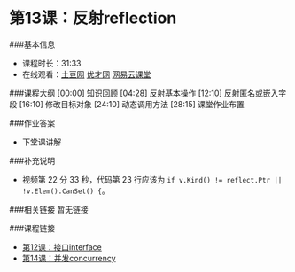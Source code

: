 第13课：反射reflection
==========================

###基本信息
- 课程时长：31:33
- 在线观看：[土豆网](http://www.tudou.com/programs/view/luV8Do0Szqw/) [优才网](http://www.ucai.cn/course/chapter/69/3259/4707) [网易云课堂](http://study.163.com/course/courseLearn.htm?courseId=306002#/learn/video?lessonId=421024&courseId=306002)

###课程大纲
	[00:00] 知识回顾
	[04:28] 反射基本操作
	[12:10] 反射匿名或嵌入字段
	[16:10] 修改目标对象
	[24:10] 动态调用方法
	[28:15] 课堂作业布置
	
###作业答案
- 下堂课讲解

###补充说明
- 视频第 22 分 33 秒，代码第 23 行应该为 `if v.Kind() != reflect.Ptr || !v.Elem().CanSet() {`。

###相关链接
暂无链接

###课程链接
- [第12课：接口interface](lecture12.md)
- [第14课：并发concurrency](lecture14.md)
